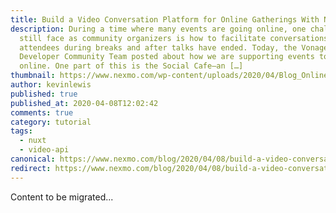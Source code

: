 ```yaml
---
title: Build a Video Conversation Platform for Online Gatherings With Nuxt.js
description: During a time where many events are going online, one challenge we
  still face as community organizers is how to facilitate conversations between
  attendees during breaks and after talks have ended. Today, the Vonage
  Developer Community Team posted about how we are supporting events to go
  online. One part of this is the Social Cafe—an […]
thumbnail: https://www.nexmo.com/wp-content/uploads/2020/04/Blog_Online-Gatherings_1200x600.png
author: kevinlewis
published: true
published_at: 2020-04-08T12:02:42
comments: true
category: tutorial
tags:
  - nuxt
  - video-api
canonical: https://www.nexmo.com/blog/2020/04/08/build-a-video-conversation-platform-for-online-gatherings-with-nuxt-js-dr
redirect: https://www.nexmo.com/blog/2020/04/08/build-a-video-conversation-platform-for-online-gatherings-with-nuxt-js-dr
---
```

Content to be migrated...